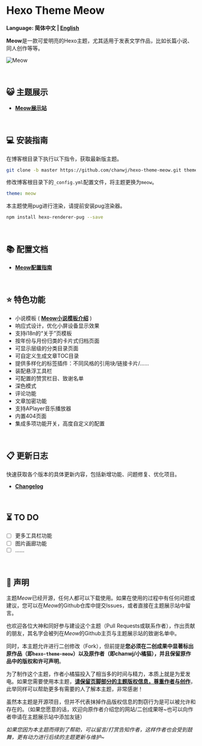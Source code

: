 # Hexo Theme Meow

<b>Language: 简体中文 | [English](README-EN.md)</b>

**Meow**是一款可爱明亮的Hexo主题，尤其适用于发表文学作品，比如长篇小说、同人创作等等。

![Meow](https://chanwj.github.io/images/theme-preview.png)

<br/>

## 😺 主题展示

- **[Meow展示站](https://chanwj.github.io/)**

<br/>

## 💻️ 安装指南

在博客根目录下执行以下指令，获取最新版主题。

``` bash
git clone -b master https://github.com/chanwj/hexo-theme-meow.git themes/meow
```

修改博客根目录下的`_config.yml`配置文件，将主题更换为`meow`。

``` yml
theme: meow
```

本主题使用pug进行渲染，请提前安装pug渲染器。

``` bash
npm install hexo-renderer-pug --save
```

<br/>

## 📚️ 配置文档

- **[Meow配置指南](https://chanwj.github.io/Meow-Theme-Guide/#主题配置指南)**

<br/>

## ⭐️ 特色功能

- 小说模板 ( **[Meow小说模板介绍](https://chanwj.github.io/Meow-Theme-Guide/#小说模板)** )
- 响应式设计，优化小屏设备显示效果
- 支持i18n的“关于”页模板
- 按年份与月份归类的卡片式归档页面
- 可显示层级的分类目录页面
- 可自定义生成文章TOC目录
- 提供多样化的标签插件：不同风格的引用块/链接卡片/……
- 装配悬浮工具栏
- 可配置的赞赏栏目、致谢名单
- 深色模式
- 评论功能
- 文章加密功能
- 支持APlayer音乐播放器
- 内置404页面
- 集成多项功能开关，高度自定义的配置

<br/>

## 📋 更新日志

快速获取各个版本的具体更新内容，包括新增功能、问题修复、优化项目。

- **[Changelog](Changelog.md)**

<br/>

## ⏳️ TO DO

- [ ] 更多工具栏功能
- [ ] 图片画廊功能
- [ ] ……

<br/>

## 📢 声明

主题*Meow*已经开源，任何人都可以下载使用。如果在使用的过程中有任何问题或建议，您可以在*Meow*的Github仓库中提交Issues，或者直接在主题展示站中留言。

也欢迎各位大神和同好参与建设这个主题（Pull Requests或联系作者），作出贡献的朋友，其名字会被列在*Meow*的Github主页与主题展示站的致谢名单中。

同时，本主题允许进行二创修改（Fork），但前提是**您必须在二创成果中显著标出原作品（即`hexo-theme-meow`）以及原作者（即chanwj/小橘猫），并且保留原作品中的版权和许可声明**。

为了制作这个主题，作者小橘猫投入了相当多的时间与精力，本质上就是为爱发电。如果您需要使用本主题，<u>**请保留页脚部分的主题版权信息，尊重作者与创作**</u>，此举同样可以帮助更多有需要的人了解本主题，非常感谢！

虽然本主题是开源项目，但并不代表抹掉作品版权信息的剽窃行为是可以被允许和存在的。（如果您愿意的话，欢迎向原作者介绍您的网站/二创成果呀~也可以向作者申请在主题展示站中添加友链）

*如果您因为本主题而得到了帮助，可以留言/打赏告知作者，这样作者也会受到鼓舞，更有动力进行后续的主题更新与维护~*